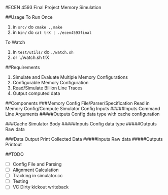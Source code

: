 #ECEN 4593 Final Project
Memory Simulation

##Usage
To Run Once

1. in `src/` do `cmake .`, `make`
2. in `bin/` do `cat trX | ./ecen4593final`

To Watch
1. in `test/utils/` do `./watch.sh`
2. or `./watch.sh trX

##Requirements
1. Simulate and Evaluate Multiple Memory Configurations
2. Configurable Memory Configuration
3. Read/Simulate Billion Line Traces
4. Output computed data

##Components
###Memory Config File/Parser/Specification
Read in Memory Config/Compute Simulator Config Inputs
#####Inputs
Command Line Arguments
#####Outputs
Config data type with cache configuration


###Cache Simulator
Body
#####Inputs
Config data type
#####Outputs
Raw data


###Data Output
Print Collected Data
#####Inputs
Raw data
#####Outputs
Printout

##TODO
- [ ] Config File and Parsing
- [ ] Alignment Calculation
- [ ] Tracking in simulator.cc
- [ ] Testing
- [ ] VC Dirty kickout writeback
